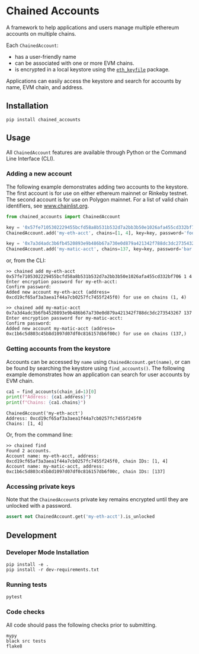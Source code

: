 # Chained Accounts

A framework to help applications and users manage multiple ethereum accounts on multiple chains.

Each `ChainedAccount`:

- has a user-friendly name
- can be associated with one or more EVM chains.
- is encrypted in a local keystore using the [`eth_keyfile`](https://github.com/ethereum/eth-keyfile) package.

Applications can easily access the keystore and search for accounts by name, EVM chain, and address.

## Installation

    pip install chained_accounts

## Usage

All `ChainedAccount` features are available through Python or the Command Line Interface (CLI).

### Adding a new account

The following example demonstrates adding two accounts to the keystore.  
The first account is for use on either ethereum mainnet or Rinkeby testnet.
The second account is for use on Polygon mainnet.
For a list of valid chain identifiers, see www.chainlist.org.


```python
from chained_accounts import ChainedAccount

key = '0x57fe7105302229455bcfd58a8b531b532d7a2bb3b50e1026afa455cd332bf706'
ChainedAccount.add('my-eth-acct', chains=[1, 4], key=key, password='foo')

key = '0x7a3d4adc3b6fb4520893e9b486b67a730e0d879a421342f788dc3dc273543267'
ChainedAccount.add('my-matic-acct', chains=137, key=key, password='bar')
```

or, from the CLI:

    >> chained add my-eth-acct 0x57fe7105302229455bcfd58a8b531b532d7a2bb3b50e1026afa455cd332bf706 1 4
    Enter encryption password for my-eth-acct: 
    Confirm password:
    Added new account my-eth-acct (address= 0xcd19cf65af3a3aea1f44a7cb0257fc7455f245f0) for use on chains (1, 4)

    >> chained add my-matic-acct 0x7a3d4adc3b6fb4520893e9b486b67a730e0d879a421342f788dc3dc273543267 137
    Enter encryption password for my-matic-acct: 
    Confirm password: 
    Added new account my-matic-acct (address= 0xc1b6c5d803c45b8d1097d07df0c816157db6f00c) for use on chains (137,)

### Getting accounts from the keystore

Accounts can be accessed by `name` using `ChainedAccount.get(name)`, 
or can be found by searching the keystore using `find_accounts()`. 
The following example demonstrates how an application can search for user accounts by EVM chain.

```python
ca1 = find_accounts(chain_id=1)[0]
print(f"Address: {ca1.address}")
print(f"Chains: {ca1.chains}")
```

```pycon
ChainedAccount('my-eth-acct')
Address: 0xcd19cf65af3a3aea1f44a7cb0257fc7455f245f0
Chains: [1, 4]
```

Or, from the command line:

    >> chained find
    Found 2 accounts.
    Account name: my-eth-acct, address: 0xcd19cf65af3a3aea1f44a7cb0257fc7455f245f0, chain IDs: [1, 4]
    Account name: my-matic-acct, address: 0xc1b6c5d803c45b8d1097d07df0c816157db6f00c, chain IDs: [137]

### Accessing private keys 

Note that the `ChainedAccount`s private key remains encrypted until they are unlocked with a password.

```python
assert not ChainedAccount.get('my-eth-acct').is_unlocked
```




## Development

### Developer Mode Installation

    pip install -e .
    pip install -r dev-requirements.txt

### Running tests

    pytest

### Code checks

All code should pass the following checks prior to submitting.

    mypy
    black src tests
    flake8



